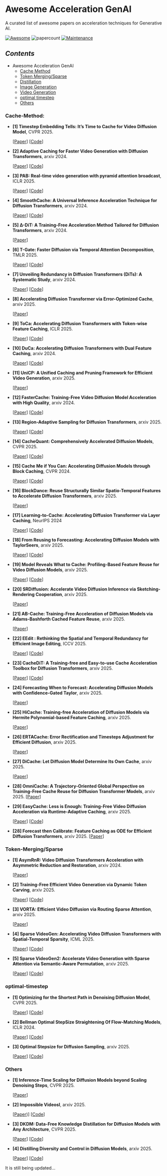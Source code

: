 # Awesome Acceleration GenAI  
A curated list of awesome papers on acceleration techniques for Generative AI.

[![Awesome](https://cdn.rawgit.com/sindresorhus/awesome/d7305f38d29fed78fa85652e3a63e154dd8e8829/media/badge.svg)](https://github.com/sindresorhus/awesome)
![papercount](https://img.shields.io/badge/paper_count-14-pink)
[![Maintenance](https://img.shields.io/badge/maintained%3F-yes-green.svg)](https://github.com/Naereen/StrapDown.js/graphs/commit-activity)

## <span id="head1"> *Contents* </span>

- Awesome Acceleration GenAI
  - [Cache Method](#Cache-Method)
  - [Token Merging/Sparse](#Token-Merging/Sparse)
  - [Distillation](#Distillation)
  - [Image Generation](#image-generation)
  - [Video Generation](#video-generation)
  - [optimal timestep](#optimal-timestep) 
  - [Others](#Others) 


### Cache-Method:


- **[1] Timestep Embedding Tells: It’s Time to Cache for Video Diffusion Model**, CVPR 2025.
  
  [[Paper](https://arxiv.org/pdf/2411.19108)]
  [[Code](https://liewfeng.github.io/TeaCache/)]


- **[2] Adaptive Caching for Faster Video Generation with Diffusion Transformers**, arxiv 2024.
  
  [[Paper](https://arxiv.org/pdf/2411.02397)]
  [[Code](https://adacache-dit.github.io/)]
  

- **[3] PAB: Real-time video generation with pyramid attention broadcast**, ICLR 2025.
  
  [[Paper](https://arxiv.org/pdf/2408.12588)]
  [[Code](https://github.com/NUS-HPC-AI-Lab/VideoSys)]
  

- **[4] SmoothCache: A Universal Inference Acceleration Technique for Diffusion Transformers**, arxiv 2024.
  
  [[Paper](https://arxiv.org/pdf/2411.10510)]
  [[Code](https://github.com/Roblox/SmoothCache)]

- **[5] Δ-DiT: A Training-Free Acceleration Method Tailored for Diffusion Transformers**, arxiv 2024.
  
  [[Paper](https://arxiv.org/pdf/2406.01125)]


- **[6] T-Gate: Faster Diffusion via Temporal Attention Decomposition**, TMLR 2025.
  
  [[Paper](https://arxiv.org/abs/2404.02747)]
  [[Code](https://github.com/HaozheLiu-ST/T-GATE)]
  

- **[7] Unveiling Redundancy in Diffusion Transformers (DiTs): A Systematic Study**, arxiv 2024.
  
  [[Paper](https://arxiv.org/abs/2411.13588)]
  [[Code](https://github.com/xdit-project/DiTCacheAnalysis)]
  

- **[8] Accelerating Diffusion Transformer via Error-Optimized Cache**, arxiv 2025.

  [[Paper](https://arxiv.org/pdf/2501.19243)]
  


- **[9] ToCa: Accelerating Diffusion Transformers with Token-wise Feature Caching**, ICLR 2025.
  
  [[Paper](https://arxiv.org/abs/2410.05317)]
  [[Code](https://github.com/Shenyi-Z/ToCa)]
  

- **[10] DuCa: Accelerating Diffusion Transformers with Dual Feature Caching**, arxiv 2024.
  
  [[Paper](https://arxiv.org/abs/2412.18911)]
  [[Code](https://github.com/Shenyi-Z/DuCa)]


- **[11] UniCP: A Unified Caching and Pruning Framework for Efficient Video Generation**, arxiv 2025.
  
  [[Paper](https://arxiv.org/pdf/2502.04393)]


- **[12] FasterCache: Training-Free Video Diffusion Model Acceleration with High Quality**, arxiv 2024.
  
  [[Paper](https://arxiv.org/pdf/2410.19355)]
  [[Code](https://vchitect.github.io/FasterCache/)]

- **[13] Region-Adaptive Sampling for Diffusion Transformers**, arxiv 2025.
  
  [[Paper](https://arxiv.org/pdf/2502.10389)]
  [[Code](https://microsoft.github.io/RAS/)]

- **[14] CacheQuant: Comprehensively Accelerated Diffusion Models**, CVPR 2025.
  
  [[Paper](https://arxiv.org/pdf/2503.01323v1)]
  [[Code](https://github.com/BienLuky/CacheQuant)]

- **[15] Cache Me if You Can: Accelerating Diffusion Models through Block Caching**, CVPR 2024.
  
  [[Paper](https://openaccess.thecvf.com/content/CVPR2024/papers/Wimbauer_Cache_Me_if_You_Can_Accelerating_Diffusion_Models_through_Block_CVPR_2024_paper.pdf)]
  [[Code](https://fwmb.github.io/blockcaching/#)]

- **[16] BlockDance: Reuse Structurally Similar Spatio-Temporal Features to Accelerate Diffusion Transformers**, arxiv 2025.
  
  [[Paper](https://arxiv.org/pdf/2503.15927)]

- **[17] Learning-to-Cache: Accelerating Diffusion Transformer via Layer Caching**, NeurIPS 2024
  
  [[Paper](https://arxiv.org/pdf/2406.01733)]
  [[Code](https://github.com/horseee/learning-to-cache)]

- **[18] From Reusing to Forecasting: Accelerating Diffusion Models with TaylorSeers**, arxiv 2025.
  
  [[Paper](https://arxiv.org/pdf/2503.06923)]
  [[Code](https://github.com/Shenyi-Z/TaylorSeer)]


- **[19] Model Reveals What to Cache: Profiling-Based Feature Reuse for Video Diffusion Models**, arxiv 2025.
  
  [[Paper](https://arxiv.org/pdf/2504.03140)]
  [[Code](https://github.com/GeekGuru123/ProfilingDiT/tree/main)]

- **[20] SRDiffusion: Accelerate Video Diffusion Inference via Sketching-Rendering Cooperation**, arxiv 2025.
  
  [[Paper](https://arxiv.org/pdf/2505.19151)]

- **[21] AB-Cache: Training-Free Acceleration of Diffusion Models via Adams-Bashforth Cached Feature Reuse**, arxiv 2025.
  
  [[Paper](https://arxiv.org/pdf/2504.10540)]


- **[22] EEdit : Rethinking the Spatial and Temporal Redundancy for Efficient Image Editing**, ICCV 2025.
  
  [[Paper](https://arxiv.org/pdf/2503.10270)]
  [[Code](https://github.com/yuriYanZeXuan/EEdit?tab=readme-ov-file)]


- **[23] CacheDiT: A Training-free and Easy-to-use Cache Acceleration Toolbox for Diffusion Transformers**, arxiv 2025.
  
  [[Paper]()]
  [[Code](https://github.com/vipshop/cache-dit?tab=readme-ov-file)]


- **[24] Forecasting When to Forecast: Accelerating Diffusion Models with Confidence-Gated Taylor**, arxiv 2025.
  
  [[Paper](https://arxiv.org/pdf/2508.02240)]


- **[25] HiCache: Training-free Acceleration of Diffusion Models via Hermite Polynomial-based Feature Caching**, arxiv 2025.
  
  [[Paper](https://arxiv.org/pdf/2508.16984)]

  
- **[26] ERTACache: Error Rectification and Timesteps Adjustment for Efficient Diffusion**, arxiv 2025.
  
  [[Paper](https://arxiv.org/pdf/2508.21091)]

- **[27] DiCache: Let Diffusion Model Determine Its Own Cache**, arxiv 2025.
  
  [[Paper](https://www.arxiv.org/abs/2508.17356)]


- **[28] OmniCache: A Trajectory-Oriented Global Perspective on Training-Free Cache Reuse for Diffusion Transformer Models**, arxiv 2025.
  [[Paper](https://www.arxiv.org/pdf/2508.16212)]

- **[29] EasyCache: Less is Enough: Training-Free Video Diffusion Acceleration via Runtime-Adaptive Caching**, arxiv 2025.

  [[Paper](https://arxiv.org/pdf/2507.02860)]
  [[Code](https://github.com/H-EmbodVis/EasyCache)]
  

- **[28] Forecast then Calibrate: Feature Caching as ODE for Efficient Diffusion Transformers**, arxiv 2025.
  [[Paper](https://arxiv.org/pdf/2508.16211)]


### Token-Merging/Sparse

- **[1] AsymRnR: Video Diffusion Transformers Acceleration with Asymmetric Reduction and Restoration**, arxiv 2024.
  
  [[Paper](https://arxiv.org/abs/2412.11706)]

- **[2] Training-Free Efficient Video Generation via Dynamic Token Carving**, arxiv 2025.
  
  [[Paper](https://arxiv.org/pdf/2505.16864)]
  [[Code](https://github.com/dvlab-research/Jenga)]

- **[3] VORTA: Efficient Video Diffusion via Routing Sparse Attention**, arxiv 2025.
  
  [[Paper](https://arxiv.org/pdf/2505.18809)]

- **[4] Sparse VideoGen: Accelerating Video Diffusion Transformers with Spatial-Temporal Sparsity**, ICML 2025.
  
  [[Paper](https://arxiv.org/pdf/2502.01776)]
  [[Code](https://github.com/svg-project/Sparse-VideoGen)]

- **[5] Sparse VideoGen2: Accelerate Video Generation with Sparse Attention via Semantic-Aware Permutation**, arxiv 2025.
  
  [[Paper](https://arxiv.org/pdf/2505.18875)]
  [[Code](https://github.com/svg-project/Sparse-VideoGen)]



### optimal-timestep

- **[1] Optimizing for the Shortest Path in Denoising Diffusion Model**, CVPR 2025.
   
  [[Paper](https://arxiv.org/pdf/2503.03265)]
  [[Code](https://github.com/UnicomAI/ShortDF)]

- **[2] Bellman Optimal StepSize Straightening Of Flow-Matching Models**, ICLR 2024.
   
  [[Paper](https://arxiv.org/pdf/2312.16414)]
  [[Code](https://github.com/nguyenngocbaocmt02/BOSS)]

- **[3] Optimal Stepsize for Diffusion Sampling**, arxiv 2025.
   
  [[Paper](https://arxiv.org/pdf/2503.21774v1)]
  [[Code](https://github.com/bebebe666/OptimalSteps)]



### Others 
  
- **[1] Inference-Time Scaling for Diffusion Models beyond Scaling Denoising Steps**, CVPR 2025.
   
  [[Paper](https://arxiv.org/pdf/2501.09732)]

- **[2] Impossible Videosl**, arxiv 2025.
   
  [[Paper](https://arxiv.org/pdf/2503.14378))]
  [[Code](https://github.com/showlab/Impossible-Videos?tab=readme-ov-file)]

- **[3] DKDM: Data-Free Knowledge Distillation for Diffusion Models with Any
Architecture**, CVPR 2025.
   
  [[Paper](https://arxiv.org/pdf/2409.03550)]
  [[Code](https://github.com/qianlong0502/DKDM)]

- **[4] Distilling Diversity and Control in Diffusion Models**, arxiv 2025.
   
  [[Paper](https://arxiv.org/pdf/2503.10637)]
  [[Code](https://distillation.baulab.info/)]
  
It is still being updated...



